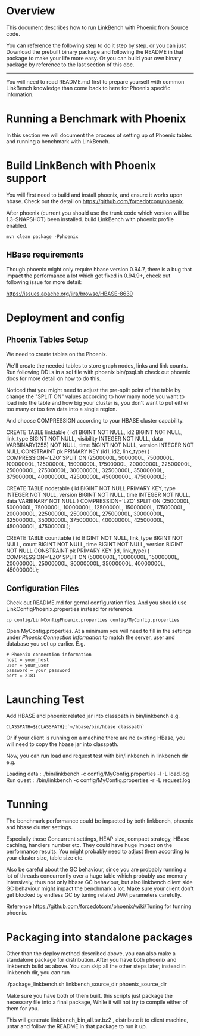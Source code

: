 Overview
========

This document describes how to run LinkBench with Phoenix from Source code.

You can reference the following step to do it step by step. or you can just Download the 
prebuilt binary package and following the README in that package to make your life more easy.
Or you can build your own binary package by reference to the last section of this doc.

-----------------------------

You will need to read README.md first to prepare yourself with
common LinkBench knowledge than come back to here for Phoenix
specific infomation.


Running a Benchmark with Phoenix
==============================
In this section we will document the process of setting
up of Phoenix tables and running a benchmark with LinkBench.

Build LinkBench with Phoenix support
====================================

You will first need to build and install phoenix, and ensure it works upon hbase.
Check out the detail on https://github.com/forcedotcom/phoenix.

After phoenix (current you should use the trunk code which version will be 1.3-SNAPSHOT)
been installed. build LinkBench with phoenix profile enabled.

    mvn clean package -Pphoenix

HBase requirements
------------------

Though phoenix might only require hbase version 0.94.7, there is a bug that impact the
performance a lot which got fixed in 0.94.9+, check out following issue for more detail:

https://issues.apache.org/jira/browse/HBASE-8639


Deployment and config
=====================



Phoenix Tables Setup
--------------------

We need to create tables on the Phoenix.

We'll create the needed tables to store graph nodes, links and link counts.
Run following DDLs in a sql file with phoenix bin/psql.sh check out phoenix
docs for more detail on how to do this.

Noticed that you might need to adjust the pre-split point of the table by change
the "SPLIT ON" values according to how many node you want to load into the table
and how big your cluster is, you don't want to put either too many or too few data
into a single region.

And choose COMPRESSION according to your HBASE cluster capability.

CREATE TABLE linktable (
    id1 BIGINT NOT NULL,
    id2 BIGINT NOT NULL,
    link_type BIGINT NOT NULL,
    visibility INTEGER NOT NULL,
    data VARBINARY(255) NOT NULL,
    time BIGINT NOT NULL,
    version INTEGER NOT NULL
    CONSTRAINT pk PRIMARY KEY (id1, id2, link_type)
    )
    COMPRESSION='LZO'
    SPLIT ON (2500000L, 5000000L, 7500000L, 10000000L, 12500000L, 15000000L, 17500000L, 20000000L, 22500000L, 25000000L, 27500000L, 30000000L, 32500000L, 35000000L, 37500000L, 40000000L, 42500000L, 45000000L, 47500000L);

CREATE TABLE nodetable (
    id BIGINT NOT NULL PRIMARY KEY,
    type INTEGER NOT NULL,
    version BIGINT NOT NULL,
    time INTEGER NOT NULL,
    data VARBINARY NOT NULL
    )
    COMPRESSION='LZO'
    SPLIT ON (2500000L, 5000000L, 7500000L, 10000000L, 12500000L, 15000000L, 17500000L, 20000000L, 22500000L, 25000000L, 27500000L, 30000000L, 32500000L, 35000000L, 37500000L, 40000000L, 42500000L, 45000000L, 47500000L);

CREATE TABLE counttable (
    id BIGINT NOT NULL,
    link_type BIGINT NOT NULL,
    count BIGINT NOT NULL,
    time BIGINT NOT NULL,
    version BIGINT NOT NULL
    CONSTRAINT pk PRIMARY KEY (id, link_type)
    )
    COMPRESSION='LZO'
    SPLIT ON (5000000L, 10000000L, 15000000L, 20000000L, 25000000L, 30000000L, 35000000L, 40000000L, 45000000L);


Configuration Files
-------------------
Check out README.md for gernal configuration files. And you should use
LinkConfigPhoenix.properties instead for reference.

    cp config/LinkConfigPhoenix.properties config/MyConfig.properties

Open MyConfig.properties.  At a minimum you will need to fill in the
settings under *Phoenix Connection Information* to match the server, user
and database you set up earlier. E.g.

    # Phoenix connection information
    host = your_host
    user = your_user
    password = your_password
    port = 2181


Launching Test
==============

Add HBASE and phoenix related jar into classpath in bin/linkbench e.g.

    CLASSPATH=${CLASSPATH}:`~/hbase/bin/hbase classpath`

Or if your client is running on a machine there are no existing HBase,
you will need to copy the hbase jar into classpath.

Now, you can run load and request test with bin/linkbench in linkbench dir e.g.

Loading data : ./bin/linkbench -c config/MyConfig.properties -l -L load.log
Run quest : ./bin/linkbench -c config/MyConfig.properties -r -L request.log


Tunning
=======

The benchmark performance could be impacted by both linkbench, phoenix and hbase cluster settings.

Especially those Concurrent settings, HEAP size, compact strategy, HBase caching, handlers number etc.
They could have huge impact on the performance results. You might probably need to adjust them
according to your cluster size, table size etc.

Also be careful about the GC behaviour, since you are probably running a lot of threads concurrently
over a huge table which probably use memory intensively, thus not only hbase GC behaviour, but also
linkbench client side GC behaviour might impact the benchmark a lot. Make sure your client don't get
blocked by endless GC by tuning related JVM parameters carefully.

Reference https://github.com/forcedotcom/phoenix/wiki/Tuning for tunning phoenix.


Packaging into standalone packages
==================================

Other than the deploy method described above, you can also make a standalone package for distribution.
After you have both phoenix and linkbench build as above. You can skip all the other steps later,
instead in linkbench dir, you can run 

./package_linkbench.sh linkbench_source_dir phoenix_source_dir

Make sure you have both of them built. this scripts just package the necessary file into a final package,
While it will not try to compile either of them for you.

This will generate linkbench_bin_all.tar.bz2 , distribute it to client machine, untar and follow the README in
that package to run it up.

